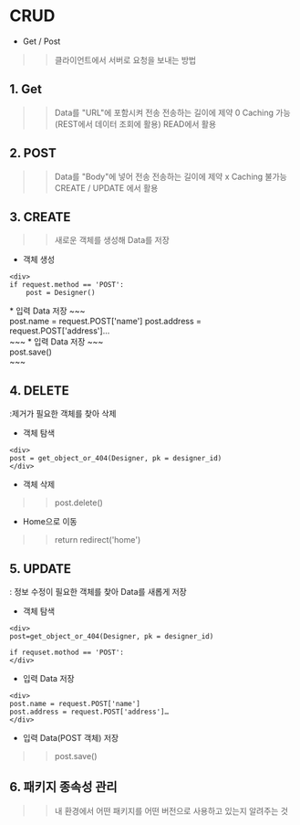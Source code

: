 # CRUD
* Get / Post
>> 클라이언트에서 서버로 요청을 보내는 방법

## 1. Get 
>> Data를 "URL"에 포함시켜 전송
>> 전송하는 길이에 제약 0
>> Caching 가능
(REST에서 데이터 조회에 활용)
>> READ에서 활용


## 2. POST
>> Data를 "Body"에 넣어 전송
>> 전송하는 길이에 제약 x
>> Caching 불가능
>> CREATE / UPDATE 에서 활용

## 3. CREATE
>> 새로운 객체를 생성해 Data를 저장

* 객체 생성
~~~
<div>
if request.method == 'POST':
	post = Designer()
~~~
</div>
* 입력 Data 저장
~~~
<div>
post.name = request.POST['name']
post.address = request.POST['address']…
</div>
~~~
* 입력 Data 저장
~~~
<div>
post.save()
</div>
~~~


## 4. DELETE
:제거가 필요한 객체를 찾아 삭제

* 객체 탐색
~~~
<div>
post = get_object_or_404(Designer, pk = designer_id)
</div>
~~~
* 객체 삭제
>> post.delete()
* Home으로 이동
>> return redirect('home')

## 5. UPDATE
: 정보 수정이 필요한 객체를 찾아 Data를 새롭게 저장

* 객체 탐색
~~~
<div>
post=get_object_or_404(Designer, pk = designer_id)

if requset.mothod == 'POST':
</div>
~~~
* 입력 Data 저장
~~~
<div>
post.name = request.POST['name']
post.address = request.POST['address']…
</div>
~~~
* 입력 Data(POST 객체) 저장

>> post.save()

## 6. 패키지 종속성 관리
>> 내 환경에서 어떤 패키지를 어떤 버전으로 사용하고 있는지 알려주는 것

